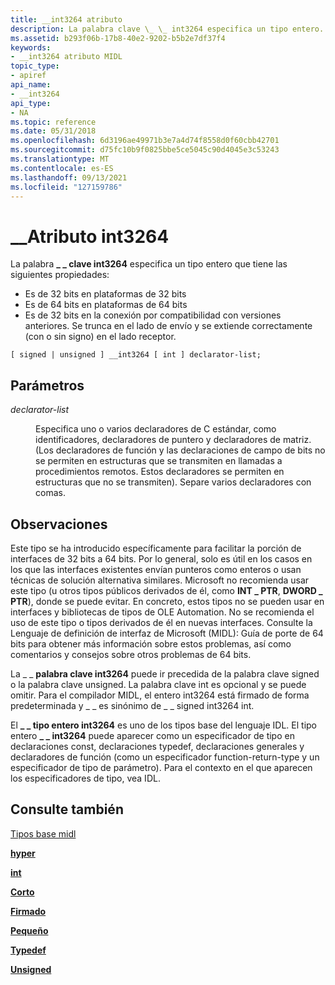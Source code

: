 ```yaml
---
title: __int3264 atributo
description: La palabra clave \_ \_ int3264 especifica un tipo entero.
ms.assetid: b293f06b-17b8-40e2-9202-b5b2e7df37f4
keywords:
- __int3264 atributo MIDL
topic_type:
- apiref
api_name:
- __int3264
api_type:
- NA
ms.topic: reference
ms.date: 05/31/2018
ms.openlocfilehash: 6d3196ae49971b3e7a4d74f8558d0f60cbb42701
ms.sourcegitcommit: d75fc10b9f0825bbe5ce5045c90d4045e3c53243
ms.translationtype: MT
ms.contentlocale: es-ES
ms.lasthandoff: 09/13/2021
ms.locfileid: "127159786"
---
```

# <a name="__int3264-attribute"></a>\_\_Atributo int3264

La palabra **\_ \_ clave int3264** especifica un tipo entero que tiene las siguientes propiedades:

-   Es de 32 bits en plataformas de 32 bits
-   Es de 64 bits en plataformas de 64 bits
-   Es de 32 bits en la conexión por compatibilidad con versiones anteriores. Se trunca en el lado de envío y se extiende correctamente (con o sin signo) en el lado receptor.

``` syntax
[ signed | unsigned ] __int3264 [ int ] declarator-list;
```

## <a name="parameters"></a>Parámetros

<dl> <dt>

*declarator-list* 
</dt> <dd>

Especifica uno o varios declaradores de C estándar, como identificadores, declaradores de puntero y declaradores de matriz. (Los declaradores de función y las declaraciones de campo de bits no se permiten en estructuras que se transmiten en llamadas a procedimientos remotos. Estos declaradores se permiten en estructuras que no se transmiten). Separe varios declaradores con comas.

</dd> </dl>

## <a name="remarks"></a>Observaciones

Este tipo se ha introducido específicamente para facilitar la porción de interfaces de 32 bits a 64 bits. Por lo general, solo es útil en los casos en los que las interfaces existentes envían punteros como enteros o usan técnicas de solución alternativa similares. Microsoft no recomienda usar este tipo (u otros tipos públicos derivados de él, como **INT \_ PTR**, **DWORD \_ PTR**), donde se puede evitar. En concreto, estos tipos no se pueden usar en interfaces y bibliotecas de tipos de OLE Automation. No se recomienda el uso de este tipo o tipos derivados de él en nuevas interfaces. Consulte la Lenguaje de definición de interfaz de Microsoft (MIDL): Guía de porte de 64 bits para obtener más información sobre estos problemas, así como comentarios y consejos sobre otros problemas de 64 bits.

La \_ \_ **palabra clave int3264** puede ir precedida de la palabra clave signed o la palabra clave unsigned. La palabra clave int es opcional y se puede omitir. Para el compilador MIDL, el entero int3264 está firmado de forma predeterminada y \_ \_  es sinónimo de \_ \_ signed int3264 int.

El **\_ \_ tipo entero int3264** es uno de los tipos base del lenguaje IDL. El tipo entero **\_ \_ int3264** puede aparecer como un especificador de tipo en declaraciones const, declaraciones typedef, declaraciones generales y declaradores de función (como un especificador function-return-type y un especificador de tipo de parámetro). Para el contexto en el que aparecen los especificadores de tipo, vea IDL.

## <a name="see-also"></a>Consulte también

<dl> <dt>

[Tipos base midl](midl-base-types.md)
</dt> <dt>

[**hyper**](hyper.md)
</dt> <dt>

[**int**](int.md)
</dt> <dt>

[**Corto**](short.md)
</dt> <dt>

[**Firmado**](signed.md)
</dt> <dt>

[**Pequeño**](small.md)
</dt> <dt>

[**Typedef**](typedef.md)
</dt> <dt>

[**Unsigned**](unsigned.md)
</dt> </dl>

 

 




